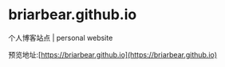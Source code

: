 # briarbear.github.io
个人博客站点 | personal website

预览地址:[https://briarbear.github.io](https://briarbear.github.io)
